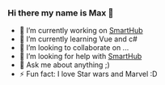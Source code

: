 ### Hi there my name is Max 👋

- 🔭 I’m currently working on [SmartHub](https://github.com/SmartHub-Io/SmartHub)
- 🌱 I’m currently learning Vue and c#
- 👯 I’m looking to collaborate on ...
- 🤔 I’m looking for help with [SmartHub](https://github.com/SmartHub-Io/SmartHub)
- 💬 Ask me about anything ;)
- ⚡ Fun fact: I love Star wars and Marvel :D
